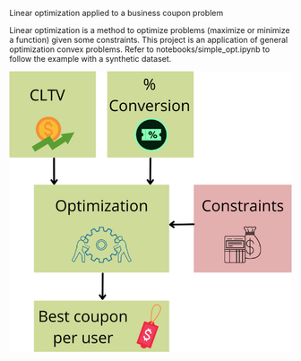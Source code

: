 Linear optimization applied to a business coupon problem

Linear optimization is a method to optimize problems (maximize or minimize a function) given some constraints. This project is an application of general optimization convex problems. Refer to notebooks/simple_opt.ipynb to follow the example with a synthetic dataset.

![Alt text](images/Optimization.png?raw=true "Coupon Optimizer")
